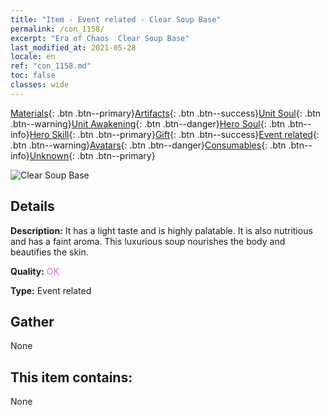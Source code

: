 ```yaml
---
title: "Item - Event related - Clear Soup Base"
permalink: /con_1158/
excerpt: "Era of Chaos  Clear Soup Base"
last_modified_at: 2021-05-28
locale: en
ref: "con_1158.md"
toc: false
classes: wide
---
```

 [Materials](/Items/){: .btn .btn--primary}[Artifacts](/Items/Artifacts/){: .btn .btn--success}[Unit Soul](/Items/UnitSoul/){: .btn .btn--warning}[Unit Awakening](/Items/UnitAwakening/){: .btn .btn--danger}[Hero Soul](/Items/HeroSoul/){: .btn .btn--info}[Hero Skill](/Items/HeroSkill/){: .btn .btn--primary}[Gift](/Items/Gift/){: .btn .btn--success}[Event related](/Items/Events/){: .btn .btn--warning}[Avatars](/Items/Avatars/){: .btn .btn--danger}[Consumables](/Items/Consumables/){: .btn .btn--info}[Unknown](/Items/Unknown/){: .btn .btn--primary}

 ![Clear Soup Base](/images/t/i_8150001.png)

## Details
 **Description:** It has a light taste and is highly palatable. It is also nutritious and has a faint aroma. This luxurious soup nourishes the body and beautifies the skin.

 **Quality:** <span style="color: #DA70D6">OK</span>

 **Type:** Event related

## Gather

  None

## This item contains:

  None

